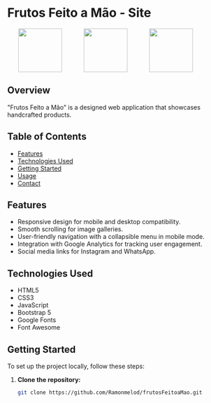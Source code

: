 # Frutos Feito a Mão - Site

<div style="display: flex; align-items: center;">
  <img src="https://user-images.githubusercontent.com/25181517/192158954-f88b5814-d510-4564-b285-dff7d6400dad.png"  style="width: 100px; height: auto; margin: 0 25px">
  <img src="https://user-images.githubusercontent.com/25181517/117447155-6a868a00-af3d-11eb-9cfe-245df15c9f3f.png" style="width: 100px; height: auto; margin: 0 25px;">
 <img src="https://user-images.githubusercontent.com/25181517/183898054-b3d693d4-dafb-4808-a509-bab54cf5de34.png" style="width: 100px; height: auto; margin: 0 25px;">
</div>

## Overview

"Frutos Feito a Mão" is a designed web application that showcases handcrafted products.

## Table of Contents

- [Features](#features)
- [Technologies Used](#technologies-used)
- [Getting Started](#getting-started)
- [Usage](#usage)
- [Contact](#contact)

## Features

- Responsive design for mobile and desktop compatibility.
- Smooth scrolling for image galleries.
- User-friendly navigation with a collapsible menu in mobile mode.
- Integration with Google Analytics for tracking user engagement.
- Social media links for Instagram and WhatsApp.

## Technologies Used

- HTML5
- CSS3
- JavaScript
- Bootstrap 5
- Google Fonts
- Font Awesome

## Getting Started

To set up the project locally, follow these steps:

1. **Clone the repository:**
   ```bash
   git clone https://github.com/Ramonmelod/frutosFeitoaMao.git
   ```
